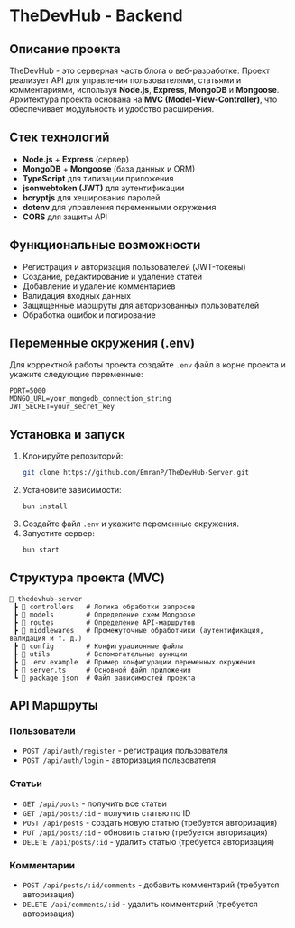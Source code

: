 # TheDevHub - Backend

## Описание проекта

TheDevHub - это серверная часть блога о веб-разработке. Проект реализует API для управления пользователями, статьями и комментариями, используя **Node.js**, **Express**, **MongoDB** и **Mongoose**. Архитектура проекта основана на **MVC (Model-View-Controller)**, что обеспечивает модульность и удобство расширения.

## Стек технологий

- **Node.js** + **Express** (сервер)
- **MongoDB** + **Mongoose** (база данных и ORM)
- **TypeScript** для типизации приложения
- **jsonwebtoken (JWT)** для аутентификации
- **bcryptjs** для хеширования паролей
- **dotenv** для управления переменными окружения
- **CORS** для защиты API

## Функциональные возможности

- Регистрация и авторизация пользователей (JWT-токены)
- Создание, редактирование и удаление статей
- Добавление и удаление комментариев
- Валидация входных данных
- Защищенные маршруты для авторизованных пользователей
- Обработка ошибок и логирование

## Переменные окружения (.env)

Для корректной работы проекта создайте `.env` файл в корне проекта и укажите следующие переменные:

```env
PORT=5000
MONGO_URL=your_mongodb_connection_string
JWT_SECRET=your_secret_key
```

## Установка и запуск

1. Клонируйте репозиторий:
   ```bash
   git clone https://github.com/EmranP/TheDevHub-Server.git
   ```
2. Установите зависимости:
   ```bash
   bun install
   ```
3. Создайте файл `.env` и укажите переменные окружения.
4. Запустите сервер:
   ```bash
   bun start
   ```

## Структура проекта (MVC)

```
📂 thedevhub-server
 ┣ 📂 controllers   # Логика обработки запросов
 ┣ 📂 models        # Определение схем Mongoose
 ┣ 📂 routes        # Определение API-маршрутов
 ┣ 📂 middlewares   # Промежуточные обработчики (аутентификация, валидация и т. д.)
 ┣ 📂 config        # Конфигурационные файлы
 ┣ 📂 utils         # Вспомогательные функции
 ┣ 📜 .env.example  # Пример конфигурации переменных окружения
 ┣ 📜 server.ts     # Основной файл приложения
 ┗ 📜 package.json  # Файл зависимостей проекта
```

## API Маршруты

### Пользователи

- `POST /api/auth/register` - регистрация пользователя
- `POST /api/auth/login` - авторизация пользователя

### Статьи

- `GET /api/posts` - получить все статьи
- `GET /api/posts/:id` - получить статью по ID
- `POST /api/posts` - создать новую статью (требуется авторизация)
- `PUT /api/posts/:id` - обновить статью (требуется авторизация)
- `DELETE /api/posts/:id` - удалить статью (требуется авторизация)

### Комментарии

- `POST /api/posts/:id/comments` - добавить комментарий (требуется авторизация)
- `DELETE /api/comments/:id` - удалить комментарий (требуется авторизация)
